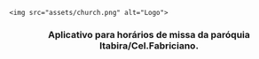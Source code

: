 <p align="center">
  
    <img src="assets/church.png" alt="Logo">
  

  <h3 align="center">Aplicativo para horários de missa da paróquia Itabira/Cel.Fabriciano.</h3>
</p>

